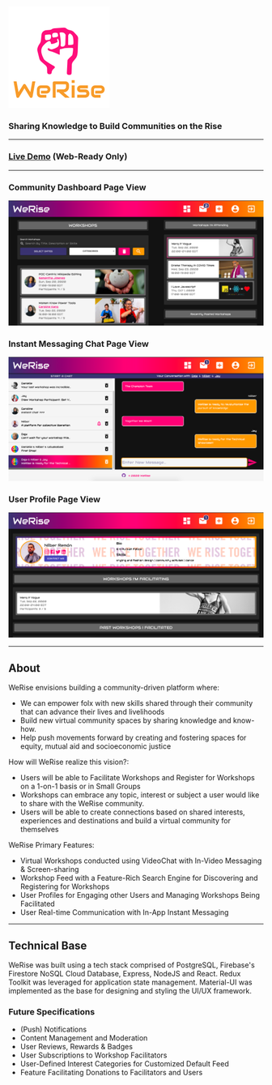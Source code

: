 ![WeRise Logo](we-rise/src/styling/Assets/Media/WeRiseLogo.png)
### Sharing Knowledge to Build Communities on the Rise

----------------------------
### [Live Demo](https://werise.netlify.app/) (Web-Ready Only)
----------------------------

### Community Dashboard Page View
![WeRise Community Dashboard](we-rise/src/styling/Assets/Media/WeRiseCommunityDashboard.png)

### Instant Messaging Chat Page View
![WeRise Instant Messaging](we-rise/src/styling/Assets/Media/WeRiseInstantMessaging.png)

### User Profile Page View
![WeRise User Profile](we-rise/src/styling/Assets/Media/WeRiseUserProfile.png)

----------------------------

## About

WeRise envisions building a community-driven platform where:

   - We can empower folx with new skills shared through their community that can advance their lives and livelihoods
   - Build new virtual community spaces by sharing knowledge and know-how.
   - Help push movements forward by creating and fostering spaces for equity, mutual aid and socioeconomic justice

How will WeRise realize this vision?:

   - Users will be able to Facilitate Workshops and Register for Workshops on a 1-on-1 basis or in Small Groups
   - Workshops can embrace any topic, interest or subject a user would like to share with the WeRise community.
   - Users will be able to create connections based on shared interests, experiences and destinations and build a virtual community for themselves

WeRise Primary Features:

   - Virtual Workshops conducted using VideoChat with In-Video Messaging & Screen-sharing
   - Workshop Feed with a Feature-Rich Search Engine for Discovering and Registering for Workshops
   - User Profiles for Engaging other Users and Managing Workshops Being Facilitated
   - User Real-time Communication with In-App Instant Messaging

----------------------------


## Technical Base

WeRise was built using a tech stack comprised of PostgreSQL, Firebase's Firestore NoSQL Cloud Database, Express, NodeJS and React. Redux Toolkit was leveraged for application state management. Material-UI was implemented as the base for designing and styling the UI/UX framework. 

### Future Specifications

   - (Push) Notifications
   - Content Management and Moderation
   - User Reviews, Rewards & Badges
   - User Subscriptions to Workshop Facilitators
   - User-Defined Interest Categories for Customized Default Feed
   - Feature Facilitating Donations to Facilitators and Users

